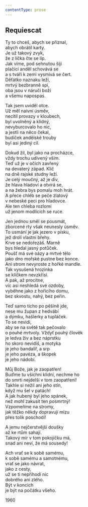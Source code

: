 ```yaml
---
contentType: prose
---
```


## Requiescat

Ty to chceš, abych se přiznal,  
abych obrátil karty.  
Je už takový zvyk,  
že z líčka čte se líp.  
Jak víme, pod sehnutou šíjí  
plačící anděl schovává se  
a s tváří k zemi vysmívá se čert.  
Děťátko naznaku leží,  
mrtvý bezbranně spí,  
oba jsou v náruči boží  
a všemu napospas.

Tak jsem uviděl otce.  
Už měl naivní úsměv,  
necítil provazy v kloubech,  
byl uvolněný a klidný,  
nevyburcovalo ho nic,  
a jestli na něco čekal,  
budíček andělské trouby  
byl asi jediný cíl.

Dokud žil, byl jako na procházce,  
vždy trochu udivený vším.  
Teď už je v očích zavřený  
na devaterý západ. Klíč  
na dně rajské studny leží.  
Je celý moučný, až je div,  
že hlava hladoví a otvírá se,  
a na žebra bys pomalu moh hrát.  
A přece chléb se peče zlatový  
v nebeské peci pro hladovce.  
Ale ten chleba rozlomí  
už jenom modlících se ruce.

Jen jednou směl se pousmát,  
zborcené rty však neunesly úsměv.  
To usmání je jak jezero v písku,  
jež drolí vlastní břehy.  
Krve se nedořezáš. Marně  
bys hledal jasný potůček.  
Poušť má své oázy a mrtvé tělo  
jako dno mořské pustne bez konce.  
Ani strom nevyroste z hořké mandle.  
Tak vysušená hrozinka  
se klíčkem nevzkřísí.  
A pak, až procitne,  
víc asi neshledá své ozdoby,  
vyběhne jako z hořícího domu,  
bez skvostu, nahý, bez peřin.

Teď samo ticho po pěšině jde,  
nese mu župan z hedvábí  
a dýmku, hašlerky a tupláček.  
To se nevidí,  
aby se na světě tak pečovalo  
o pouhé mrtvoly. Vždyť pouhý člověk  
je ledva živ a bez náprstku  
ho skoro nevidíš, a motyka  
je jeho bandalíř, a srp  
je jeho pavéza, a škopek  
je jeho nádobí.

Můj Bože, jak je zaopatřen!  
Buďme tu všichni klidní, nechme ho  
do smrti nejdelší v tom zaopatření!  
Takhle si nežil ani jeho stín,  
když mu šel v patách!  
A jak hubený byl jeho spánek,  
než mohl zakusit ten posmrtný!  
Vzpomeňme na stromy,  
jak těžko někdy dopravují mízu  
přes tolik poschodí!

A jemu nejčerstvější doušky  
až ke rtům sahají.  
Takový mír v tom pokojíčku má,  
snad ani neví, že má sousedy!

Ach vrať se k sobě samému,  
k sobě samému a samotnému,  
vrať se jako návrat,  
jako z cesty,  
už se ti nepřihodí nic  
dobrého ani zlého.  
Být v koncích  
je být na počátku všeho.

1960
